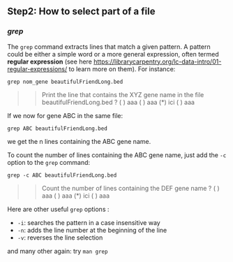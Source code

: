 ## Step2:  How to select part of a file

### *grep*

The `grep` command extracts lines that match a given pattern. 
A pattern could be either a simple word or a more general expression, often termed **regular expression** (see here https://librarycarpentry.org/lc-data-intro/01-regular-expressions/ to learn more on them). 
For instance:

`grep nom_gene beautifulFriendLong.bed`

>>Print the line that contains the XYZ gene name in the file beautifulFriendLong.bed ?
( ) aaa
( ) aaa
(*) ici
( ) aaa


If we now for gene ABC in the same file:

`grep ABC beautifulFriendLong.bed`

we get the n lines containing the ABC gene name.

To count the number of lines containing the ABC gene name, just add the `-c` option to the `grep` command:

`grep -c ABC beautifulFriendLong.bed`

>>Count the number of lines containing the DEF gene name ?
( ) aaa
( ) aaa
(*) ici
( ) aaa


Here are other useful `grep` options :
- `-i`: searches the pattern in a case insensitive way
- `-n`: adds the line number at the beginning of the line
- `-v`: reverses the line selection

and many other again: try `man grep`


